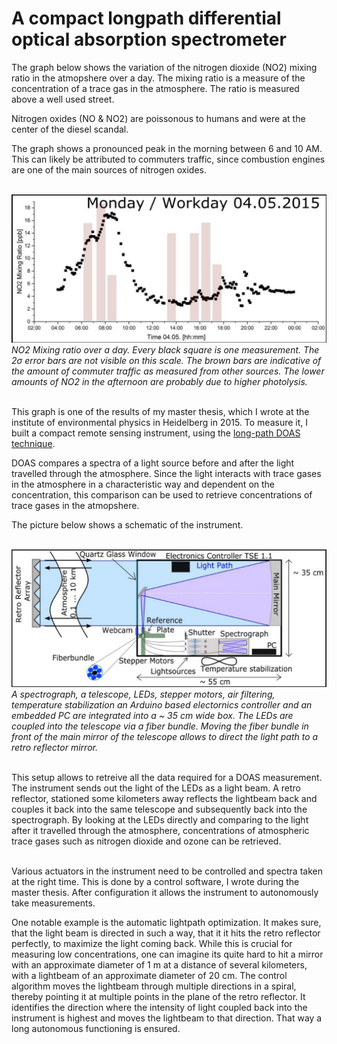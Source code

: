 # A compact longpath differential optical absorption spectrometer

The graph below shows the variation of the nitrogen dioxide (NO2) mixing ratio in the atmopshere over a day. The mixing ratio is a measure of the concentration of a trace gas in the atmosphere. The ratio is measured above a well used street. 

Nitrogen oxides (NO & NO2) are poissonous to humans and were at the center of the diesel scandal.

The graph shows a pronounced peak in the morning between 6 and 10 AM. This can likely be attributed to commuters traffic, since combustion engines are one of the main sources of nitrogen oxides.

\
![No2 mixing ratio](https://github.com/nikoduesentrieb/portfolio/blob/gh-pages/static/media/no2mixingratio.63797f17.jpg)
*NO2 Mixing ratio over a day. Every black square is one measurement. The 2σ error bars are not visible on this scale. The brown bars are indicative of the amount of commuter traffic as measured from other sources. The lower amounts of NO2 in the afternoon are probably due to higher photolysis.*

\
This graph is one of the results of my master thesis, which I wrote at the institute of environmental physics in Heidelberg in 2015. To measure it, I built a compact remote sensing instrument, using the [long-path DOAS technique](https://en.wikipedia.org/wiki/Differential_optical_absorption_spectroscopy).

DOAS compares a spectra of a light source before and after the light travelled through the atmosphere. Since the light interacts with trace gases in the atmosphere in a characteristic way and dependent on the concentration, this comparison can be used to retrieve concentrations of trace gases in the atmopshere.

The picture below shows a schematic of the instrument.

\
![Schematic of the compact long-path DOAS instrument](https://github.com/nikoduesentrieb/portfolio/blob/gh-pages/static/media/schematics-lp-doas.1124f459.jpg)
*A spectrograph, a telescope, LEDs, stepper motors, air filtering, temperature stabilization an Arduino based electornics controller and an embedded PC are integrated into a ~ 35 cm wide box. The LEDs are coupled into the telescope via a fiber bundle. Moving the fiber bundle in front of the main mirror of the telescope allows to direct the light path to a retro reflector mirror.*

\
This setup allows to retreive all the data required for a DOAS measurement. The instrument sends out the light of the LEDs as a light beam. A retro reflector, stationed some kilometers away reflects the lightbeam back and couples it back into the same telescope and subsequently back into the spectrograph. 
By looking at the LEDs directly and comparing to the light after it travelled through the atmosphere, concentrations of atmospheric trace gases such as nitrogen dioxide and ozone can be retrieved.

\
Various actuators in the instrument need to be controlled and spectra taken at the right time. This is done by a control software, I wrote during the master thesis. After configuration it allows the instrument to autonomously take measurements. 

One notable example is the automatic lightpath optimization. It makes sure, that the light beam is directed in such a way, that it it hits the retro reflector perfectly, to maximize the light coming back. While this is crucial for measuring low concentrations, one can imagine its quite hard to hit a mirror with an approximate diameter of 1 m at a distance of several kilometers, with a lightbeam of an approximate diameter of 20 cm. 
The control algorithm moves the lightbeam through multiple directions in a spiral, thereby pointing it at multiple points in the plane of the retro reflector. It identifies the direction where the intensity of light coupled back into the instrument is highest and moves the lightbeam to that direction. That way a long autonomous functioning is ensured.